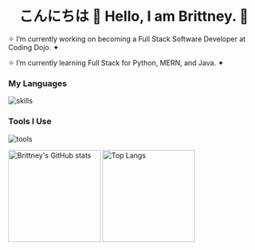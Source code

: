 <h1 align="center">こんにちは 🌸 Hello, I am Brittney. 👋</h1>

<!-- <p align="center">
  Visitor count<br>
  <img src="https://profile-counter.glitch.me/brittneyperez/count.svg" />
</p> -->


✧ I’m currently working on becoming a Full Stack Software Developer at Coding Dojo. ✦

✧ I’m currently learning Full Stack for Python, MERN, and Java. ✦



<!-- Here are some ideas to get you started:
- 🔭 I’m currently working on becoming a Full Stack Software Developer at Coding Dojo.
- 🌱 I’m currently learning Full Stack for Python, MERN, and Java.
- 👯 I’m looking to collaborate on ... 
- 🤔 I’m looking for help with ...
- 💬 Ask me about ...
- 📫 How to reach me: ...
- 😄 Pronouns: ...
- ⚡ Fun fact: ... -->


### My Languages
![skills](https://skillicons.dev/icons?i=html,css,js,python,mysql,flask,bootstrap,nodejs,react,mongodb)

### Tools I Use
![tools](https://skillicons.dev/icons?i=bash,vscode,git,github)

<img src="https://github-readme-stats-one-bice.vercel.app/api?username=brittneyperez&count_private=true&theme=dracula&show_icons=true&include_all_commits=true&role=OWNER,ORGANIZATION_MEMBER,COLLABORATOR" alt="Brittney's GitHub stats" height="185px" /> <img src="https://github-readme-stats-one-bice.vercel.app/api/top-langs/?username=brittneyperez&layout=compact&langs_count=8&theme=dracula&role=OWNER,ORGANIZATION_MEMBER" alt="Top Langs" height="185px" />

